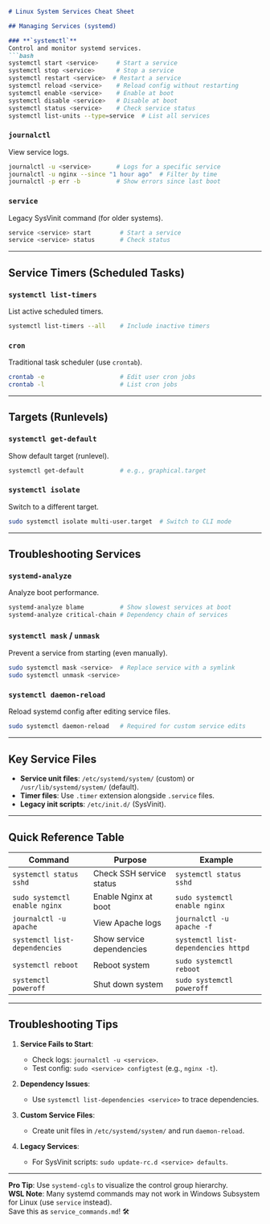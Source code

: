 ```markdown
# Linux System Services Cheat Sheet

## Managing Services (systemd)

### **`systemctl`**  
Control and monitor systemd services.  
```bash
systemctl start <service>     # Start a service
systemctl stop <service>      # Stop a service
systemctl restart <service>  # Restart a service
systemctl reload <service>    # Reload config without restarting
systemctl enable <service>    # Enable at boot
systemctl disable <service>   # Disable at boot
systemctl status <service>    # Check service status
systemctl list-units --type=service  # List all services
```

### **`journalctl`**  
View service logs.  
```bash
journalctl -u <service>       # Logs for a specific service
journalctl -u nginx --since "1 hour ago"  # Filter by time
journalctl -p err -b          # Show errors since last boot
```

### **`service`**  
Legacy SysVinit command (for older systems).  
```bash
service <service> start        # Start a service
service <service> status       # Check status
```

---

## Service Timers (Scheduled Tasks)
### **`systemctl list-timers`**  
List active scheduled timers.  
```bash
systemctl list-timers --all    # Include inactive timers
```

### **`cron`**  
Traditional task scheduler (use `crontab`).  
```bash
crontab -e                     # Edit user cron jobs
crontab -l                     # List cron jobs
```

---

## Targets (Runlevels)
### **`systemctl get-default`**  
Show default target (runlevel).  
```bash
systemctl get-default          # e.g., graphical.target
```

### **`systemctl isolate`**  
Switch to a different target.  
```bash
sudo systemctl isolate multi-user.target  # Switch to CLI mode
```

---

## Troubleshooting Services
### **`systemd-analyze`**  
Analyze boot performance.  
```bash
systemd-analyze blame          # Show slowest services at boot
systemd-analyze critical-chain # Dependency chain of services
```

### **`systemctl mask`** / **`unmask`**  
Prevent a service from starting (even manually).  
```bash
sudo systemctl mask <service>  # Replace service with a symlink
sudo systemctl unmask <service>
```

### **`systemctl daemon-reload`**  
Reload systemd config after editing service files.  
```bash
sudo systemctl daemon-reload   # Required for custom service edits
```

---

## Key Service Files
- **Service unit files**: `/etc/systemd/system/` (custom) or `/usr/lib/systemd/system/` (default).  
- **Timer files**: Use `.timer` extension alongside `.service` files.  
- **Legacy init scripts**: `/etc/init.d/` (SysVinit).  

---

## Quick Reference Table
| Command                          | Purpose                          | Example                     |
|----------------------------------|----------------------------------|-----------------------------|
| `systemctl status sshd`          | Check SSH service status         | `systemctl status sshd`     |
| `sudo systemctl enable nginx`    | Enable Nginx at boot             | `sudo systemctl enable nginx`|
| `journalctl -u apache`           | View Apache logs                 | `journalctl -u apache -f`   |
| `systemctl list-dependencies`    | Show service dependencies        | `systemctl list-dependencies httpd` |
| `systemctl reboot`               | Reboot system                    | `sudo systemctl reboot`      |
| `systemctl poweroff`             | Shut down system                 | `sudo systemctl poweroff`    |

---

## Troubleshooting Tips
1. **Service Fails to Start**:  
   - Check logs: `journalctl -u <service>`.  
   - Test config: `sudo <service> configtest` (e.g., `nginx -t`).  

2. **Dependency Issues**:  
   - Use `systemctl list-dependencies <service>` to trace dependencies.  

3. **Custom Service Files**:  
   - Create unit files in `/etc/systemd/system/` and run `daemon-reload`.  

4. **Legacy Services**:  
   - For SysVinit scripts: `sudo update-rc.d <service> defaults`.  

---

**Pro Tip**: Use `systemd-cgls` to visualize the control group hierarchy.  
**WSL Note**: Many systemd commands may not work in Windows Subsystem for Linux (use `service` instead).  
Save this as `service_commands.md`! 🛠️
```
